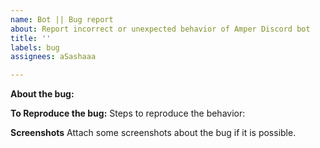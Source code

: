 ```yaml
---
name: Bot || Bug report
about: Report incorrect or unexpected behavior of Amper Discord bot
title: ''
labels: bug
assignees: aSashaaa

---
```


**About the bug:**

**To Reproduce the bug:**
Steps to reproduce the behavior:


**Screenshots**
Attach some screenshots about the bug if it is possible.
